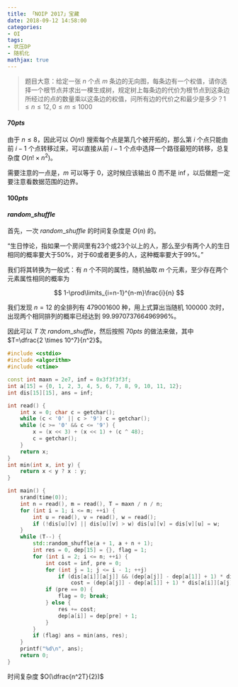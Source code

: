 ```yaml
---
title: 「NOIP 2017」宝藏
date: 2018-09-12 14:58:00
categories:
- OI
tags:
- 状压DP
- 随机化
mathjax: true
---
```


> 题目大意：给定一张 $n$ 个点 $m$ 条边的无向图，每条边有一个权值，请你选择一个根节点并求出一棵生成树，规定树上每条边的代价为根节点到这条边所经过的点的数量乘以这条边的权值，问所有边的代价之和最少是多少？$1 \leq n \leq 12, 0 \leq m \leq 1000$

#### $70pts$

由于 $n \leq 8$，因此可以 $O(n!)$ 搜索每个点是第几个被开拓的，那么第 $i$ 个点只能由前 $i-1$ 个点转移过来，可以直接从前 $i-1$ 个点中选择一个路径最短的转移，总复杂度 $O(n! \times n^2)$。

需要注意的一点是，$m$ 可以等于 $0$，这时候应该输出 $0$ 而不是 $\inf$，以后做题一定要注意看数据范围的边界。

#### $100pts$



#### $random\text{_}shuffle$

首先，一次 $random\text{_}shuffle$ 的时间复杂度是 $O(n)$ 的。

“生日悖论，指如果一个房间里有23个或23个以上的人，那么至少有两个人的生日相同的概率要大于50%，对于60或者更多的人，这种概率要大于99%。”

我们将其转换为一般式：有 $n$ 个不同的属性，随机抽取 $m$ 个元素，至少存在两个元素属性相同的概率为

$$
1-\prod\limits_{i=n-1}^{n-m}\frac{i}{n}
$$

我们发现 $n=12$ 的全排列有 $479001600$ 种，用上式算出当随机 $100000$ 次时，出现两个相同排列的概率已经达到 $99.997073766496996\%$。

因此可以 $T$ 次 $random\text{_}shuffle$，然后按照 $70pts$ 的做法来做，其中 $T=\dfrac{2 \times 10^7}{n^2}$。

```c++
#include <cstdio>
#include <algorithm>
#include <ctime>

const int maxn = 2e7, inf = 0x3f3f3f3f;
int a[15] = {0, 1, 2, 3, 4, 5, 6, 7, 8, 9, 10, 11, 12};
int dis[15][15], ans = inf;

int read() {
    int x = 0; char c = getchar();
    while (c < '0' || c > '9') c = getchar();
    while (c >= '0' && c <= '9') {
        x = (x << 3) + (x << 1) + (c ^ 48);
        c = getchar();
    }
    return x;
}
int min(int x, int y) {
    return x < y ? x : y;
}

int main() {
    srand(time(0));
    int n = read(), m = read(), T = maxn / n / n;
    for (int i = 1; i <= m; ++i) {
        int u = read(), v = read(), w = read();
        if (!dis[u][v] || dis[u][v] > w) dis[u][v] = dis[v][u] = w;
    }
    while (T--) {
        std::random_shuffle(a + 1, a + n + 1);
        int res = 0, dep[15] = {}, flag = 1;
        for (int i = 2; i <= n; ++i) {
            int cost = inf, pre = 0;
            for (int j = 1; j <= i - 1; ++j)
                if (dis[a[i]][a[j]] && (dep[a[j]] - dep[a[1]] + 1) * dis[a[i]][a[j]] < cost)
                    cost = (dep[a[j]] - dep[a[1]] + 1) * dis[a[i]][a[j]], pre = a[j];
            if (pre == 0) {
                flag = 0; break;
            } else {
                res += cost;
                dep[a[i]] = dep[pre] + 1;
            }
        }
        if (flag) ans = min(ans, res);
    }
    printf("%d\n", ans);
    return 0;
}
```

时间复杂度 $O(\dfrac{n^2T}{2})$